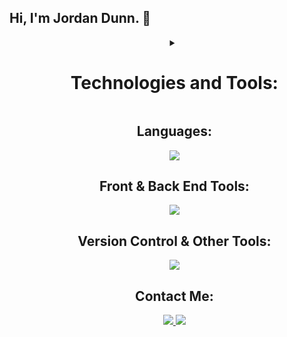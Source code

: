 ## Hi, I'm Jordan Dunn. 👋

<div id="abc">
  <ul align="center" style="list-style: none;">
    <details>
      <summary style="none">
  <h1> Technologies and Tools: </h1> 
      </summary>
    </details> 
     
   <h2> Languages: </h2> 
      <p align="center"> 
        <a href="https://skillicons.dev"> 
          <img src="https://skillicons.dev/icons?i=html,css,js,py" /> 
        </a> 
      </p>
      
   <h2> Front & Back End Tools: </h2>
    <p align="center">
      <a href="https://skillicons.dev">
        <img src="https://skillicons.dev/icons?i=react,bootstrap,nodejs," />
      </a>
    </p>
      
   <h2> Version Control & Other Tools: </h2>
     <p align="center">
       <a href="https://skillicons.dev">
         <img src="https://skillicons.dev/icons?i=git,github,vscode" />
       </a>
     </p>
         
   <h2> Contact Me: </h2>
     <p align="center">
       <a href="https://www.linkedin.com/in/jordandunndeveloper/" target="_blank">
         <img src="https://skillicons.dev/icons?i=linkedin" />
       </a>
       <a href="https://mail.google.com/mail/u/5/#inbox?compose=GTvVlcRwQLxwtzsNfzjNzXpsBlGnBmkjvWssnnVzkkpcXnrHTQzBCmDTkrBkBXnQCqZSCrLwvvQbc" target="_blank">
         <img src="https://skillicons.dev/icons?i=gmail" />
       </a>
     </p>
  </ul>
</div>


 







